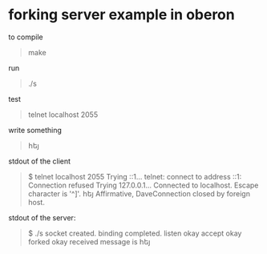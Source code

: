 forking server example in oberon
================================

to compile

>make

run

>./s

test

>telnet localhost 2055

write something

>հեյ

stdout of the client

> $ telnet localhost 2055
Trying ::1...
telnet: connect to address ::1: Connection refused
Trying 127.0.0.1...
Connected to localhost.
Escape character is '^]'.
հեյ
Affirmative, DaveConnection closed by foreign host.

stdout of the server:

>$ ./s
socket created.
binding completed.
listen okay
accept okay
forked okay
received message is հեյ
